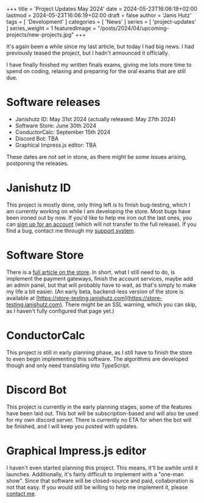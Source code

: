 +++
title = 'Project Updates May 2024'
date = 2024-05-23T16:06:19+02:00
lastmod = 2024-05-23T16:06:19+02:00
draft = false
author = 'Janis Hutz'
tags = [ 'Development' ]
categories = [ 'News' ]
series = [ 'project-updates' ]
series_weight = 1
featuredImage = "/posts/2024/04/upcoming-projects/new-projects.jpg"
+++

It's again been a while since my last article, but today I had big news. I had previously teased the project, but I hadn't announced it officially. 

I have finally finished my written finals exams, giving me lots more time to spend on coding, relaxing and preparing for the oral exams that are still due. 

# Software releases

- Janishutz ID: May 31st 2024 (actually released: May 27th 2024)
- Software Store: June 30th 2024
- ConductorCalc: September 15th 2024
- Discord Bot: TBA
- Graphical Impress.js editor: TBA

These dates are not set in stone, as there might be some issues arising, postponing the releases.

# Janishutz ID
This project is mostly done, only thing left is to finish bug-testing, which I am currently working on while I am developing the store. Most bugs have been ironed out by now. If you'd like to help me iron out the last ones, you can [sign up for an account](https://id.janishutz.com) (which will not transfer to the full release). If you find a bug, contact me through my [support system](https://support.janishutz.com/index.php?a=add&category=7).

# Software Store
There is a [full article on the store](https://blog.janishutz.com/posts/2024/05/store/). In short, what I still need to do, is implement the payment gateways, finish the account services, maybe add an admin panel, but that will probably have to wait, as that's simply to make my life a bit easier. (An early beta, backend-less version of the store is available at [https://store-testing.janishutz.com](https://store-testing.janishutz.com). There might be an SSL warning, which you can skip, as I haven't fully configured that page yet.)

# ConductorCalc
This project is still in early planning phase, as I still have to finish the store to even begin implementing this software. The algorithms are developed though and only need translating into TypeScript. 


# Discord Bot
This project is currently in the early planning stages, some of the features have been laid out. This bot will be subscription-based and will also be used for my own discord server. There is currently no ETA for when the bot will be finished, and I will keep you posted with updates.


# Graphical Impress.js editor
I haven't even started planning this project. This means, it'll be awhile until it launches. Additionally, it's fairly difficult to implement with a "one-man show". Since that software will be closed-source and paid, collaboration is not that easy. If you would still be willing to help me implement it, please [contact me](https://support.janishutz.com/index.php?a=add&category=1).